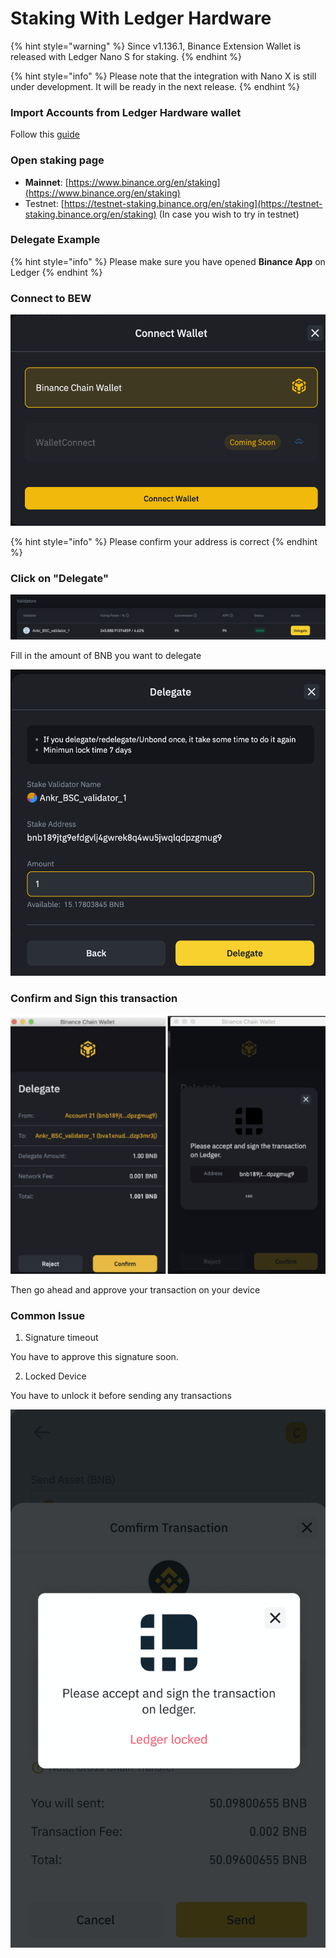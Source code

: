 # Staking With Ledger Hardware

{% hint style="warning" %}
Since v1.136.1, Binance Extension Wallet is released with Ledger Nano S for staking. 
{% endhint %}

{% hint style="info" %}
Please note that the integration with Nano X is still under development. It will be ready in the next release.
{% endhint %}

### Import Accounts from Ledger Hardware wallet

Follow this [guide](../account-management/acc/connect-to-ledger-nano-s-hardware-wallet.md)

### Open staking page

* **Mainnet**: [https://www.binance.org/en/staking](https://www.binance.org/en/staking)
* Testnet: [https://testnet-staking.binance.org/en/staking](https://testnet-staking.binance.org/en/staking) \(In case you wish to try in testnet\)

### **Delegate Example**

{% hint style="info" %}
Please make sure you have opened **Binance App** on Ledger
{% endhint %}

### Connect to BEW

![](../.gitbook/assets/image%20%2822%29.png)

{% hint style="info" %}
Please confirm your address is correct
{% endhint %}

### Click on "Delegate"

![](../.gitbook/assets/image%20%2824%29.png)

Fill in the amount of BNB you want to delegate

![](../.gitbook/assets/image%20%2817%29.png)

### Confirm and Sign this transaction

![](../.gitbook/assets/image%20%2825%29.png)

Then go ahead and approve your transaction on your device

### Common Issue

1. Signature  timeout

You have to approve this signature soon.

2. Locked Device

You have to unlock it before sending any transactions

![](../.gitbook/assets/image%20%2832%29.png)

